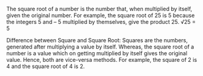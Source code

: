 The square root of a number is the number that, when multiplied by itself, given the original number.
For example, the square root of 25 is 5 because the integers 5 and – 5 multiplied by themselves, give the product 25.
√25	= 5

Difference between Square and Square Root:
Squares are the numbers, generated after multiplying a value by itself. Whereas, the square root of a number is a value which on getting multiplied by itself gives the original value. Hence, both are vice-versa methods. For example, the square of 2 is 4 and the square root of 4 is 2.
